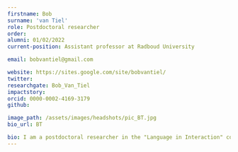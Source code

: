 ```yaml
---
firstname: Bob
surname: 'van Tiel'
role: Postdoctoral researcher
order:
alumni: 01/02/2022
current-position: Assistant professor at Radboud University

email: bobvantiel@gmail.com

website: https://sites.google.com/site/bobvantiel/
twitter:
researchgate: Bob_Van_Tiel
impactstory:
orcid: 0000-0002-4169-3179
github:

image_path: /assets/images/headshots/pic_BT.jpg
bio_url: BT

bio: I am a postdoctoral researcher in the "Language in Interaction" consortium. My research interest is in the semantics and pragmatics of natural language. Previously, I was a postdoctoral researcher at the Zentrum für Allgemeine Sprachwissenschaft in Berlin and at the Université Libre de Bruxelles. I have a Ph.D. in Philosophy from the Radboud University Nijmegen.
---
```

